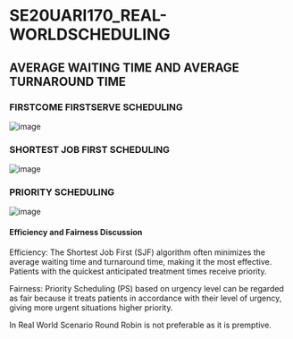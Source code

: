 # SE20UARI170_REAL-WORLDSCHEDULING

## AVERAGE WAITING TIME AND AVERAGE TURNAROUND TIME

### FIRSTCOME FIRSTSERVE  SCHEDULING

![image](https://github.com/Rishika0702/SE20UARI170_REAL-WORLDSCHEDULING/assets/73593792/11c522d5-6762-4379-958f-b9e03f86db9c)

### SHORTEST JOB FIRST SCHEDULING
![image](https://github.com/Rishika0702/SE20UARI170_REAL-WORLDSCHEDULING/assets/73593792/f755e1ba-bd84-45fb-aa3b-2bc0685f66b3)


### PRIORITY SCHEDULING
![image](https://github.com/Rishika0702/SE20UARI170_REAL-WORLDSCHEDULING/assets/73593792/a7a414d3-c98e-43e5-8098-f5207bb6501f)



#### Efficiency and Fairness Discussion

Efficiency: The Shortest Job First (SJF) algorithm often minimizes the average waiting time and turnaround time, making it the most effective. Patients with the quickest anticipated treatment times receive priority.

Fairness: Priority Scheduling (PS) based on urgency level can be regarded as fair because it treats patients in accordance with their level of urgency, giving more urgent situations higher priority.

In Real World Scenario Round Robin is not preferable as it is premptive.

